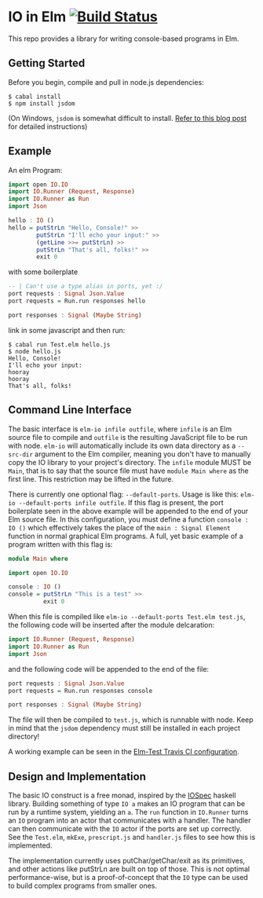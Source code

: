 IO in Elm [![Build Status](https://travis-ci.org/maxsnew/IO.png?branch=master)](https://travis-ci.org/maxsnew/IO)
=========

This repo provides a library for writing console-based programs in
Elm.

Getting Started
---------------

Before you begin, compile and pull in node.js dependencies:

```
$ cabal install
$ npm install jsdom
```

(On Windows, `jsdom` is somewhat difficult to install. [Refer to this blog post](http://www.steveworkman.com/node-js/2012/installing-jsdom-on-windows/) for detailed instructions)

Example
-------
An elm Program:
```haskell
import open IO.IO
import IO.Runner (Request, Response)
import IO.Runner as Run
import Json

hello : IO ()
hello = putStrLn "Hello, Console!" >>
        putStrLn "I'll echo your input:" >>
        (getLine >>= putStrLn) >>
        putStrLn "That's all, folks!" >>
        exit 0
```
with some boilerplate
```haskell
-- | Can't use a type alias in ports, yet :/
port requests : Signal Json.Value
port requests = Run.run responses hello

port responses : Signal (Maybe String)
```
link in some javascript and then run:
```
$ cabal run Test.elm hello.js
$ node hello.js
Hello, Console!
I'll echo your input:
hooray
hooray
That's all, folks!
```

Command Line Interface
----------------------
The basic interface is `elm-io infile outfile`, where `infile` is an
Elm source file to compile and `outfile` is the resulting JavaScript
file to be run with node. `elm-io` will automatically include its own
data directory as a `--src-dir` argument to the Elm compiler, meaning
you don't have to manually copy the IO library to your project's directory.
The `infile` module MUST be `Main`, that is to say that the source file must
have `module Main where` as the first line. This restriction may be lifted
in the future.

There is currently one optional flag: `--default-ports`. Usage is like this:
`elm-io --default-ports infile outfile`. If this flag is present, the port
boilerplate seen in the above example will be appended to the end of your Elm
source file. In this configuration, you must define a function `console : IO ()`
which effectively takes the place of the `main : Signal Element` function in
normal graphical Elm programs. A full, yet basic example of a program written
with this flag is:
```haskell
module Main where

import open IO.IO

console : IO ()
console = putStrLn "This is a test" >>
          exit 0
```
When this file is compiled like `elm-io --default-ports Test.elm test.js`, the
following code will be inserted after the module delcaration:
```haskell
import IO.Runner (Request, Response)
import IO.Runner as Run
import Json
```
and the following code will be appended to the end of the file:
```haskell
port requests : Signal Json.Value
port requests = Run.run responses console

port responses : Signal (Maybe String)
```
The file will then be compiled to `test.js`, which is runnable with node.
Keep in mind that the `jsdom` dependency must still
be installed in each project directory!

A working example can be seen in the [Elm-Test Travis CI configuration](https://github.com/deadfoxygrandpa/Elm-Test/blob/master/.travis.yml).

Design and Implementation
-------------------------
The basic IO construct is a free monad, inspired by the
[IOSpec](http://hackage.haskell.org/package/IOSpec) haskell
library. Building something of type `IO a` makes an IO program that
can be run by a runtime system, yielding an `a`. The `run` function in
`IO.Runner` turns an `IO` program into an actor that communicates with
a handler. The handler can then communicate with the `IO` actor if the
ports are set up correctly. See the `Test.elm`, `mkExe`,
`prescript.js` and `handler.js` files to see how this is implemented.

The implementation currently uses putChar/getChar/exit as its
primitives, and other actions like putStrLn are built on top of
those. This is not optimal performance-wise, but is a proof-of-concept
that the `IO` type can be used to build complex programs from smaller
ones.
